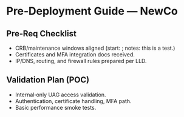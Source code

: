 # Pre‑Deployment Guide — NewCo

## Pre‑Req Checklist
- CRB/maintenance windows aligned (start: ; notes: this is a test.)
- Certificates and MFA integration docs received.
- IP/DNS, routing, and firewall rules prepared per LLD.

## Validation Plan (POC)
- Internal‑only UAG access validation.
- Authentication, certificate handling, MFA path.
- Basic performance smoke tests.